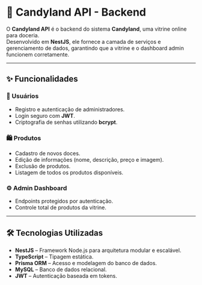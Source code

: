 # 🍬 Candyland API - Backend

O **Candyland API** é o backend do sistema **Candyland**, uma vitrine online para doceria.  
Desenvolvido em **NestJS**, ele fornece a camada de serviços e gerenciamento de dados, garantindo que a vitrine e o dashboard admin funcionem corretamente.

---

## ✨ Funcionalidades

### 👥 Usuários
- Registro e autenticação de administradores.
- Login seguro com **JWT**.
- Criptografia de senhas utilizando **bcrypt**.

### 🛍️ Produtos
- Cadastro de novos doces.
- Edição de informações (nome, descrição, preço e imagem).
- Exclusão de produtos.
- Listagem de todos os produtos disponíveis.

### ⚙️ Admin Dashboard
- Endpoints protegidos por autenticação.
- Controle total de produtos da vitrine.

---

## 🛠️ Tecnologias Utilizadas
- **NestJS** – Framework Node.js para arquitetura modular e escalável.
- **TypeScript** – Tipagem estática.
- **Prisma ORM** – Acesso e modelagem do banco de dados.
- **MySQL** – Banco de dados relacional.
- **JWT** – Autenticação baseada em tokens.

